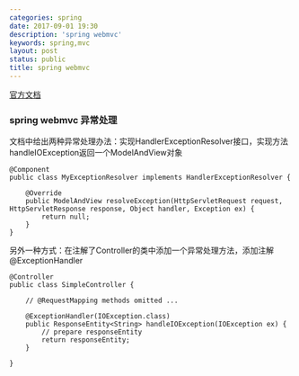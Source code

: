 ```yaml
---
categories: spring
date: 2017-09-01 19:30
description: 'spring webmvc'
keywords: spring,mvc
layout: post
status: public
title: spring webmvc
---
```


[官方文档](https://docs.spring.io/spring/docs/current/spring-framework-reference/html/mvc.html#mvc-exceptionhandlers)

### spring webmvc 异常处理

文档中给出两种异常处理办法：实现HandlerExceptionResolver接口，实现方法handleIOException返回一个ModelAndView对象

```
@Component
public class MyExceptionResolver implements HandlerExceptionResolver {

    @Override
    public ModelAndView resolveException(HttpServletRequest request, HttpServletResponse response, Object handler, Exception ex) {
        return null;
    }
}
```

另外一种方式：在注解了Controller的类中添加一个异常处理方法，添加注解@ExceptionHandler

```
@Controller
public class SimpleController {

    // @RequestMapping methods omitted ...

    @ExceptionHandler(IOException.class)
    public ResponseEntity<String> handleIOException(IOException ex) {
        // prepare responseEntity
        return responseEntity;
    }

}
```

